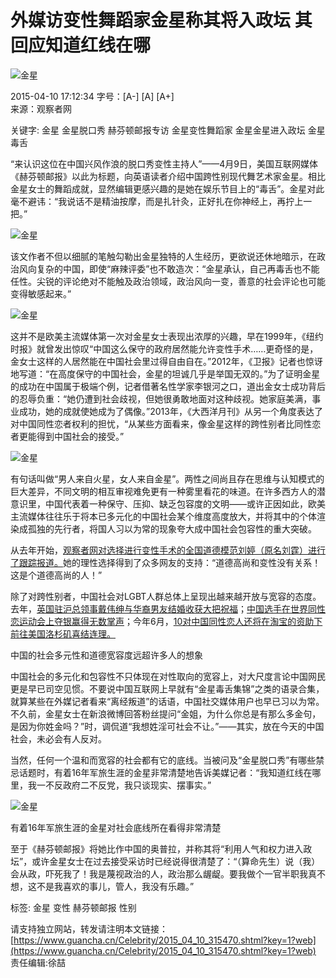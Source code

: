 # 外媒访变性舞蹈家金星称其将入政坛 其回应知道红线在哪

![金星](http://i.guancha.cn/news/2015/04/10/20150410171643954.jpg)

2015-04-10 17:12:34 字号：[A-] [A] [A+]  
来源：观察者网

关键字: 金星 金星脱口秀 赫芬顿邮报专访 金星变性舞蹈家 金星金星进入政坛 金星毒舌

“来认识这位在中国兴风作浪的脱口秀变性主持人”——4月9日，美国互联网媒体《赫芬顿邮报》以此为标题，向英语读者介绍中国跨性别现代舞艺术家金星。相比金星女士的舞蹈成就，显然编辑更感兴趣的是她在娱乐节目上的“毒舌”。金星对此毫不避讳：“我说话不是精油按摩，而是扎针灸，正好扎在你神经上，再拧上一把。”

![金星](http://i.guancha.cn/news/2015/04/10/20150410171833985.jpg)

该文作者不但以细腻的笔触勾勒出金星独特的人生经历，更欲说还休地暗示，在政治风向复杂的中国，即使“麻辣评委”也不敢造次：“金星承认，自己再毒舌也不能任性。尖锐的评论绝对不能触及政治领域，政治风向一变，善意的社会评论也可能变得敏感起来。”

![金星](http://i.guancha.cn/news/2015/04/10/20150410171758968.jpg)

这并不是欧美主流媒体第一次对金星女士表现出浓厚的兴趣，早在1999年，《纽约时报》就曾发出惊叹“中国这么保守的政府居然能允许变性手术……更奇怪的是，金女士这样的人居然能在中国社会里过得自由自在。”2012年，《卫报》记者也惊讶地写道：“在高度保守的中国社会，金星的坦诚几乎是举国无双的。”为了证明金星的成功在中国属于极端个例，记者借著名性学家李银河之口，道出金女士成功背后的忍辱负重：“她仍遭到社会歧视，但她很勇敢地面对这种歧视。她家庭美满，事业成功，她的成就使她成为了偶像。”2013年，《大西洋月刊》从另一个角度表达了对中国同性恋者权利的担忧，“从某些方面看来，像金星这样的跨性别者比同性恋者更能得到中国社会的接受。”

![金星](http://i.guancha.cn/news/2015/04/10/20150410172136701.jpg)

有句话叫做“男人来自火星，女人来自金星”。两性之间尚且存在思维与认知模式的巨大差异，不同文明的相互审视难免更有一种雾里看花的味道。在许多西方人的潜意识里，中国代表着一种保守、压抑、缺乏包容度的文明——或许正因如此，欧美主流媒体往往乐于将本已多元化的中国社会某个维度高度放大，并将其中的个体渲染成孤独的先行者，将国人习以为常的现象夸大成中国社会包容性的重大突破。

从去年开始，[观察者网对选择进行变性手术的全国道德模范刘婷（原名刘霆）进行了跟踪报道。](http://www.guancha.cn/Search/?k=%E5%88%98%E9%9C%86&y=1)她的理性选择得到了众多网友的支持：“道德高尚和变性没有关系！这是个道德高尚的人！”

除了对跨性别者，中国社会对LGBT人群总体上呈现出越来越开放与宽容的态度。去年，[英国驻沪总领事戴伟绅与华裔男友结婚收获大把祝福](http://www.guancha.cn/society/2014_09_06_264776.shtml)；[中国选手在世界同性恋运动会上夺银赢得无数掌声](http://www.guancha.cn/indexnews/2014_08_14_256577.shtml)；今年6月，[10对中国同性恋人还将在淘宝的资助下前往美国洛杉矶喜结连理。](http://www.guancha.cn/america/2015_03_22_313111.shtml)

中国的社会多元性和道德宽容度远超许多人的想象

中国社会的多元化和包容性不只体现在对性取向的宽容上，对大尺度言论中国网民更是早已司空见惯。不要说中国互联网上早就有“金星毒舌集锦”之类的语录合集，就算某些在外媒记者看来“离经叛道”的话语，中国社交媒体用户也早已习以为常。不久前，金星女士在新浪微博回答粉丝提问“金姐，为什么你总是有那么多金句，是因为你姓金吗？”时，调侃道“我想姓淫可社会不让。”——其实，放在今天的中国社会，未必会有人反对。

当然，任何一个温和而宽容的社会都有它的底线。当被问及“金星脱口秀”有哪些禁忌话题时，有着16年军旅生涯的金星非常清楚地告诉美媒记者：“我知道红线在哪里，我一不反政府二不反党，我只谈现实、摆事实。”

![金星](http://i.guancha.cn/news/2015/04/10/20150410172352841.jpg)

有着16年军旅生涯的金星对社会底线所在看得非常清楚

至于《赫芬顿邮报》将她比作中国的奥普拉，并称其将“利用人气和权力进入政坛”，或许金星女士在过去接受采访时已经说得很清楚了：“（算命先生）说（我）会从政，吓死我了！我是蔑视政治的人，政治那么龌龊。要我做个一官半职我真不想，这不是我喜欢的事儿，管人，我没有乐趣。”

标签: 金星 变性 赫芬顿邮报 性别

请支持独立网站，转发请注明本文链接：[https://www.guancha.cn/Celebrity/2015_04_10_315470.shtml?key=1?web](https://www.guancha.cn/Celebrity/2015_04_10_315470.shtml?key=1?web)  
责任编辑:徐喆